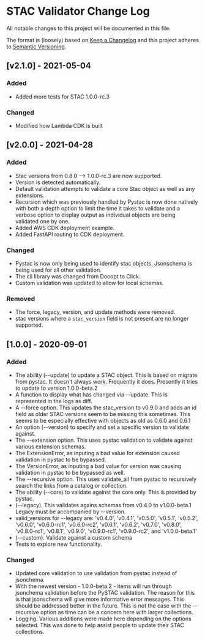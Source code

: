 # STAC Validator Change Log

All notable changes to this project will be documented in this file.

The format is (loosely) based on [Keep a Changelog](http://keepachangelog.com/) and this project adheres to [Semantic Versioning](http://semver.org/).

## [v2.1.0] - 2021-05-04
### Added

- Added more tests for STAC 1.0.0-rc.3

### Changed 

- Modified how Lambda CDK is built

## [v2.0.0] - 2021-04-28

### Added

- Stac versions from 0.8.0 --> 1.0.0-rc.3 are now supported.
- Version is detected automatically.
- Default validation attempts to validate a core Stac object as well as any extensions.
- Recursion which was previously handled by Pystac is now done natively with both a depth option to limit the time it takes to validate and a verbose option to display output as individual objects are being validated one by one.
- Added AWS CDK deployment example.
- Added FastAPI routing to CDK deployment.

### Changed

- Pystac is now only being used to identify stac objects. Jsonschema is being used for all other validation.  
- The cli library was changed from Docopt to Click.
- Custom validation was updated to allow for local schemas.

### Removed

- The force, legacy, version, and update methods were removed.
- stac versions where a `stac_version` field is not present are
  no longer supported.

## [1.0.0] - 2020-09-01

### Added

- The ability (--update) to update a STAC object. This is based on migrate from pystac. It doesn't always work. Frequently it does. Presently it tries to update to version 1.0.0-beta.2
- A function to display what has changed via --update. This is represented in the logs as diff.
- A --force option. This updates the stac_version to v0.9.0 and adds an id field as older STAC versions seem to be missing this sometimes. This seems to be especially effective with objects as old as 0.6.0 and 0.6.1
- An option (--version) to specify and set a specific version to validate against.
- The --extension option. This uses pystac validation to validate against various extension schemas.
- The ExtensionError, as inputing a bad value for extension caused validation in pystac to be bypassed.
- The VersionError, as inputing a bad value for version was causing validation in pystac to be bypassed as well.
- The --recursive option. This uses validate_all from pystac to recursively search the links from a catalog or collection.
- The ability (--core) to validate against the core only. This is provided by pystac.
- (--legacy). This validates agains schemas from v0.4.0 to v1.0.0-beta.1 Legacy must be accompanied by --version.
- valid_versions for --legacy are: 'v0.4.0', 'v0.4.1', 'v0.5.0', 'v0.5.1', 'v0.5.2', 'v0.6.0', 'v0.6.0-rc1',
  'v0.6.0-rc2', 'v0.6.1', 'v0.6.2', 'v0.7.0', 'v0.8.0', 'v0.8.0-rc1', 'v0.8.1', 'v0.9.0',
  'v0.9.0-rc1', 'v0.9.0-rc2', and 'v1.0.0-beta.1'
- (--custom). Validate against a custom schema
- Tests to explore new functionality.

### Changed

- Updated core validation to use validation from pystac instead of jsonchema.
- With the newest version - 1.0.0-beta.2 - items will run through jsonchema validation before the PySTAC validation. The reason for this is that jsonschema will give more informative error messages. This should be addressed better in the future. This is not the case with the --recursive option as time can be a concern here with larger collections.
- Logging. Various additions were made here depending on the options selected. This was done to help assist people to update their STAC collections.
